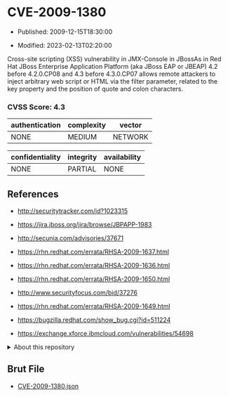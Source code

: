 # CVE-2009-1380

- Published: 2009-12-15T18:30:00

- Modified: 2023-02-13T02:20:00

Cross-site scripting (XSS) vulnerability in JMX-Console in JBossAs in Red Hat JBoss Enterprise Application Platform (aka JBoss EAP or JBEAP) 4.2 before 4.2.0.CP08 and 4.3 before 4.3.0.CP07 allows remote attackers to inject arbitrary web script or HTML via the filter parameter, related to the key property and the position of quote and colon characters.

### CVSS Score: **4.3**

| authentication | complexity | vector |
| --- | --- | --- |
| NONE | MEDIUM | NETWORK |

| confidentiality | integrity | availability |
| --- | --- | --- |
| NONE | PARTIAL | NONE |

## References

* http://securitytracker.com/id?1023315

* https://jira.jboss.org/jira/browse/JBPAPP-1983

* http://secunia.com/advisories/37671

* https://rhn.redhat.com/errata/RHSA-2009-1637.html

* https://rhn.redhat.com/errata/RHSA-2009-1636.html

* https://rhn.redhat.com/errata/RHSA-2009-1650.html

* http://www.securityfocus.com/bid/37276

* https://rhn.redhat.com/errata/RHSA-2009-1649.html

* https://bugzilla.redhat.com/show_bug.cgi?id=511224

* https://exchange.xforce.ibmcloud.com/vulnerabilities/54698

<details>
<summary>About this repository</summary> 

  This repository is part of the project [Live Hack CVE](https://github.com/Live-Hack-CVE). Main website can be found [www.live-hack.org](https://www.live-hack.org) 
  
  Made by [Sn0wAlice](https://github.com/Sn0wAlice) for the people that care about security and need to have a feed of the latest CVEs. Hope you enjoy it, don't forget to star the repo and follow me on [Twitter](https://twitter.com/Sn0wAlice) and [Github](https://github.com/Sn0wAlice). And that is my [personnal website](https://www.alice-snow.me/)

  - [Home Page](https://github.com/Live-Hack-CVE)
  - [Framework](https://github.com/Live-Hack-CVE/cve-framework)
  - [CVE database](https://github.com/Live-Hack-CVE/full_database)
  - [Changelog](https://github.com/Live-Hack-CVE/Changelog)
</details>

## Brut File

* [CVE-2009-1380.json](https://raw.githubusercontent.com/Live-Hack-CVE/full_database/main/cves/2009/CVE-2009-1380.json)

